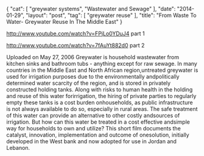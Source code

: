 {
   "cat": [
      "greywater systems",
      "Wastewater and Sewage"
   ],
   "date": "2014-01-29",
   "layout": "post",
   "tag": [
      "greywater reuse"
   ],
   "title": "From Waste To Water- Greywater Reuse In The Middle East"
}

http://www.youtube.com/watch?v=FPjLo0YDuJ4  part 1

http://www.youtube.com/watch?v=7fAuYt882d0  part 2

Uploaded on May 27, 2006
Greywater is household wastewater from kitchen sinks and bathroom tubs - anything except for raw sewage. In many countries in the Middle East and North African region,untreated greywater is used for irrigation purposes due to the environmentally andpolitically determined water scarcity of the region, and is stored in privately constructed holding tanks. Along with risks to human health in the holding and reuse of this water forirrigation, the hiring of private parties to regularly empty these tanks is a cost burden onhouseholds, as public infrastructure is not always available to do so, especially in rural areas. The safe treatment of this water can provide an alternative to other costly andsources of irrigation. But how can this water be treated in a cost effective andsimple way for households to own and utilize? This short film documents the catalyst, innovation, implementation and outcome of onesolution, initially developed in the West bank and now adopted for use in Jordan and Lebanon.